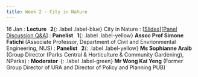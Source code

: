 ```yaml
---
title: Week 2 - City in Nature
---
```


16 Jan
: **Lecture &nbsp; 2**{: .label .label-blue} City in Nature
  : [[Slides](https://canvas.nus.edu.sg/courses/42112/pages/lecture-2-city-in-nature?module_item_id=97187)][[Panel Discussion Q&A](https://canvas.nus.edu.sg/courses/42112/discussion_topics/27406?module_item_id=97460)]
: **Panelist &nbsp; 1**{: .label .label-yellow} **Assoc Prof Simone Fatichi** (Associate Professor, Department of Civil and Envrionmental Engineering, NUS)
: **Panelist &nbsp; 2**{: .label .label-yellow} **Ms Sophianne Araib** (Group Director (Parks Central & Horticulture & Community Gardening), NParks)
: **Moderator &nbsp;**{: .label .label-green} **Mr Wong Kai Yeng** (Former Group Director of URA and Director of Policy and Planning PUB)
